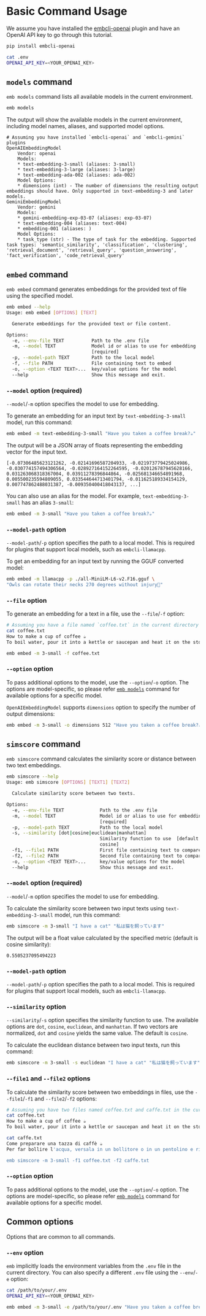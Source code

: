 # Basic Command Usage

We assume you have installed the [embcli-openai](model_plugins.md#openai-models) plugin and have an OpenAI API key to go through this tutorial.

```bash
pip install embcli-openai
```

```bash
cat .env
OPENAI_API_KEY=<YOUR_OPENAI_KEY>
```

## `models` command

`emb models` command lists all available models in the current environment. 

```bash
emb models
```

The output will show the available models in the current environment, including model names, aliases, and supported model options.

```
# Assuming you have installed `embcli-openai` and `embcli-gemini` plugins
OpenAIEmbeddingModel
    Vendor: openai
    Models:
    * text-embedding-3-small (aliases: 3-small)
    * text-embedding-3-large (aliases: 3-large)
    * text-embedding-ada-002 (aliases: ada-002)
    Model Options:
    * dimensions (int) - The number of dimensions the resulting output embeddings should have. Only supported in text-embedding-3 and later models.
GeminiEmbeddingModel
    Vendor: gemini
    Models:
    * gemini-embedding-exp-03-07 (aliases: exp-03-07)
    * text-embedding-004 (aliases: text-004)
    * embedding-001 (aliases: )
    Model Options:
    * task_type (str) - The type of task for the embedding. Supported task types: 'semantic_similarity', 'classification', 'clustering', 'retrieval_document', 'retrieval_query', 'question_answering', 'fact_verification', 'code_retrieval_query'
```

## `embed` command

`emb embed` command generates embeddings for the provided text of file using the specified model.

```bash
emb embed --help
Usage: emb embed [OPTIONS] [TEXT]

  Generate embeddings for the provided text or file content.

Options:
  -e, --env-file TEXT          Path to the .env file
  -m, --model TEXT             Model id or alias to use for embedding
                               [required]
  -p, --model-path TEXT        Path to the local model
  -f, --file PATH              File containing text to embed
  -o, --option <TEXT TEXT>...  key/value options for the model
  --help                       Show this message and exit.
```

### `--model` option (required)

`--model`/`-m` option specifies the model to use for embedding.

To generate an embedding for an input text by `text-embedding-3-small` model, run this command:

```bash
emb embed -m text-embedding-3-small "Have you taken a coffee break?☕"
```

The output will be a JSON array of floats representing the embedding vector for the input text.
```
[-0.07306485623121262, -0.02141696587204933, -0.021973779425024986, -0.030774157494306564, -0.028927164152264595, -0.020126787945628166, 0.031263068318367004, 0.03911278396844864, -0.025681346654891968, 0.005500235594809055, 0.033544644713401794, -0.011625189334154129, 0.007747862488031387, -0.009350400418043137, ...]
```

You can also use an alias for the model. For example, `text-embedding-3-small` has an alias `3-small`:

```bash
emb embed -m 3-small "Have you taken a coffee break?☕"
```

### `--model-path` option

`--model-path`/`-p` option specifies the path to a local model. This is required for plugins that support local models, such as `embcli-llamacpp`.

To get an embedding for an input text by running the GGUF converted model:

```bash
emb embed -m llamacpp -p ./all-MiniLM-L6-v2.F16.gguf \
"Owls can rotate their necks 270 degrees without injury🦉"
```

### `--file` option

To generate an embedding for a text in a file, use the `--file`/`-f` option:

```bash
# Assuming you have a file named `coffee.txt` in the current directory
cat coffee.txt 
How to make a cup of coffee ☕
To boil water, pour it into a kettle or saucepan and heat it on the stove or with an electric kettle. Wait until you see large, steady bubbles rising and breaking on the surface. Once it reaches a rolling boil, the water is ready to use.

emb embed -m 3-small -f coffee.txt
```

### `--option` option

To pass additional options to the model, use the `--option`/`-o` option. The options are model-specific, so please refer [`emb models`](#models-command) command for available options for a specific model.

`OpenAIEmbeddingModel` supports `dimensions` option to specify the number of output dimensions:

```bash
emb embed -m 3-small -o dimensions 512 "Have you taken a coffee break?☕"
```


## `simscore` command

`emb simscore` command calculates the similarity score or distance between two text embeddings.

```bash
emb simscore --help
Usage: emb simscore [OPTIONS] [TEXT1] [TEXT2]

  Calculate similarity score between two texts.

Options:
  -e, --env-file TEXT             Path to the .env file
  -m, --model TEXT                Model id or alias to use for embedding
                                  [required]
  -p, --model-path TEXT           Path to the local model
  -s, --similarity [dot|cosine|euclidean|manhattan]
                                  Similarity function to use  [default:
                                  cosine]
  -f1, --file1 PATH               First file containing text to compare
  -f2, --file2 PATH               Second file containing text to compare
  -o, --option <TEXT TEXT>...     key/value options for the model
  --help                          Show this message and exit.
```

### `--model` option (required)

`--model`/`-m` option specifies the model to use for embedding.

To calculate the similarity score between two input texts using `text-embedding-3-small` model, run this command:

```bash
emb simscore -m 3-small "I have a cat" "私は猫を飼っています"
```

The output will be a float value calculated by the specified metric (default is cosine similarity):

```
0.5505237095494223
```

### `--model-path` option

`--model-path`/`-p` option specifies the path to a local model. This is required for plugins that support local models, such as `embcli-llamacpp`.

### `--similarity` option

`--similarity`/`-s` option specifies the similarity function to use. The available options are `dot`, `cosine`, `euclidean`, and `manhattan`. If two vectors are normalized, `dot` and `cosine` yields the same value. The default is `cosine`.

To calculate the euclidean distance between two input texts, run this command:

```bash
emb simscore -m 3-small -s euclidean "I have a cat" "私は猫を飼っています"
```

### `--file1` and `--file2` options

To calculate the similarity score between two embeddings in files, use the `--file1`/`-f1` and `--file2`/`-f2` options:

```bash
# Assuming you have two files named coffee.txt and caffe.txt in the current directory
cat coffee.txt 
How to make a cup of coffee ☕
To boil water, pour it into a kettle or saucepan and heat it on the stove or with an electric kettle. Wait until you see large, steady bubbles rising and breaking on the surface. Once it reaches a rolling boil, the water is ready to use.

cat caffe.txt 
Come preparare una tazza di caffè ☕
Per far bollire l'acqua, versala in un bollitore o in un pentolino e riscaldala sul fornello o con un bollitore elettrico. Aspetta finché non vedi grandi bolle stabili salire e rompersi sulla superficie. Una volta che l'acqua raggiunge un'ebollizione vigorosa, è pronta per essere usata.

emb simscore -m 3-small -f1 coffee.txt -f2 caffe.txt
```

### `--option` option

To pass additional options to the model, use the `--option`/`-o` option. The options are model-specific, so please refer [`emb models`](#models-command) command for available options for a specific model.


## Common options

Options that are common to all commands.

### `--env` option

`emb` implicitly loads the environment variables from the `.env` file in the current directory. You can also specify a different `.env` file using the `--env`/`-e` option:

```bash
cat /path/to/your/.env
OPENAI_API_KEY=<YOUR_OPENAI_KEY>

emb embed -m 3-small -e /path/to/your/.env "Have you taken a coffee break?☕"
```

